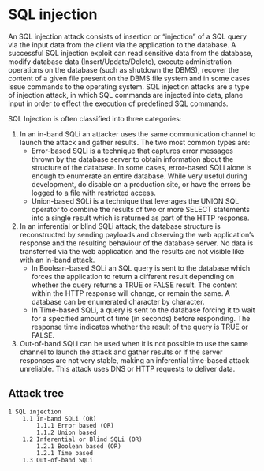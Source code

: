 # SQL injection

An SQL injection attack consists of insertion or “injection” of a SQL query via the input data from the client via the 
application to the database. A successful SQL injection exploit can read sensitive data from the database, modify 
database data (Insert/Update/Delete), execute administration operations on the database (such as shutdown the DBMS), 
recover the content of a given file present on the DBMS file system and in some cases issue commands to the operating 
system. SQL injection attacks are a type of injection attack, in which SQL commands are injected into data, plane input 
in order to effect the execution of predefined SQL commands. 

SQL Injection is often classified into three categories:

1. In an in-band SQLi an attacker uses the same communication channel to launch the attack and gather results. The two most common types are:
   * Error-based SQLi is a technique that captures error messages thrown by the database server to obtain information about the structure of the database. In some cases, error-based SQLi alone is enough to enumerate an entire database. While very useful during development, do disable on a production site, or have the errors be logged to a file with restricted access.
   * Union-based SQLi is a technique that leverages the UNION SQL operator to combine the results of two or more SELECT statements into a single result which is returned as part of the HTTP response.
2. In an inferential or blind SQLi attack, the database structure is reconstructed by sending payloads and observing the web application’s response and the resulting behaviour of the database server. No data is transferred via the web application and the results are not visible like with an in-band attack.
   * In Boolean-based SQLi an SQL query is sent to the database which forces the application to return a different result depending on whether the query returns a TRUE or FALSE result. The content within the HTTP response will change, or remain the same. A database can be enumerated character by character.
   * In Time-based SQLi, a query is sent to the database forcing it to wait for a specified amount of time (in seconds) before responding. The response time indicates whether the result of the query is TRUE or FALSE.
3. Out-of-band SQLi can be used when it is not possible to use the same channel to launch the attack and gather results or if the server responses are not very stable, making an inferential time-based attack unreliable. This attack uses DNS or HTTP requests to deliver data.

## Attack tree

```text
1 SQL injection
    1.1 In-band SQLi (OR)
        1.1.1 Error based (OR)
        1.1.2 Union based
    1.2 Inferential or Blind SQLi (OR)
        1.2.1 Boolean based (OR)
        1.2.1 Time based
    1.3 Out-of-band SQLi
```
